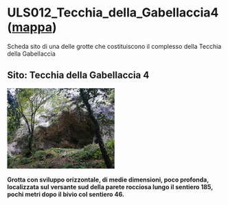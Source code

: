 # ULS012_Tecchia_della_Gabellaccia4 ([mappa](https://umap.openstreetmap.fr/it/map/uls012_tecchia_della_gabellaccia4_1075576))
Scheda sito di una delle grotte che costituiscono il complesso della Tecchia della Gabellaccia
## Sito: Tecchia della Gabellaccia 4
[<img src='/vignettes/3wBzM7nZ.jpg' width='250'/>](/vignettes/3wBzM7nZ.jpg) 

**Grotta con sviluppo orizzontale, di medie dimensioni, poco profonda, localizzata sul versante sud della parete rocciosa lungo il sentiero 185, pochi metri dopo il bivio col sentiero 46.**
